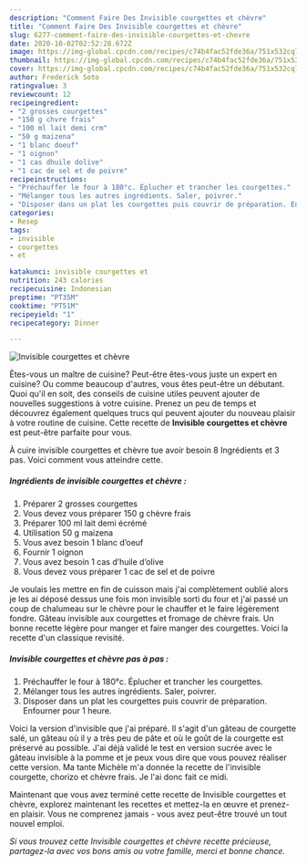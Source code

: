 ```yaml
---
description: "Comment Faire Des Invisible courgettes et chèvre"
title: "Comment Faire Des Invisible courgettes et chèvre"
slug: 6277-comment-faire-des-invisible-courgettes-et-chevre
date: 2020-10-02T02:52:28.672Z
image: https://img-global.cpcdn.com/recipes/c74b4fac52fde36a/751x532cq70/invisible-courgettes-et-chevre-photo-principale-de-la-recette.jpg
thumbnail: https://img-global.cpcdn.com/recipes/c74b4fac52fde36a/751x532cq70/invisible-courgettes-et-chevre-photo-principale-de-la-recette.jpg
cover: https://img-global.cpcdn.com/recipes/c74b4fac52fde36a/751x532cq70/invisible-courgettes-et-chevre-photo-principale-de-la-recette.jpg
author: Frederick Soto
ratingvalue: 3
reviewcount: 12
recipeingredient:
- "2 grosses courgettes"
- "150 g chvre frais"
- "100 ml lait demi crm"
- "50 g maizena"
- "1 blanc doeuf"
- "1 oignon"
- "1 cas dhuile dolive"
- "1 cac de sel et de poivre"
recipeinstructions:
- "Préchauffer le four à 180°c. Éplucher et trancher les courgettes."
- "Mélanger tous les autres ingrédients. Saler, poivrer."
- "Disposer dans un plat les courgettes puis couvrir de préparation. Enfourner pour 1 heure."
categories:
- Resep
tags:
- invisible
- courgettes
- et

katakunci: invisible courgettes et 
nutrition: 243 calories
recipecuisine: Indonesian
preptime: "PT35M"
cooktime: "PT51M"
recipeyield: "1"
recipecategory: Dinner

---
```



![Invisible courgettes et chèvre](https://img-global.cpcdn.com/recipes/c74b4fac52fde36a/751x532cq70/invisible-courgettes-et-chevre-photo-principale-de-la-recette.jpg)

Êtes-vous un maître de cuisine? Peut-être êtes-vous juste un expert en cuisine? Ou comme beaucoup d'autres, vous êtes peut-être un débutant. Quoi qu'il en soit, des conseils de cuisine utiles peuvent ajouter de nouvelles suggestions à votre cuisine. Prenez un peu de temps et découvrez également quelques trucs qui peuvent ajouter du nouveau plaisir à votre routine de cuisine. Cette recette de <strong> Invisible courgettes et chèvre </strong> est peut-être parfaite pour vous.

<!--inarticleads1-->

À cuire invisible courgettes et chèvre tue avoir besoin 8 Ingrédients et 3 pas. Voici comment vous atteindre cette.

##### Ingrédients de invisible courgettes et chèvre :

1. Préparer 2 grosses courgettes
1. Vous devez vous préparer 150 g chèvre frais
1. Préparer 100 ml lait demi écrémé
1. Utilisation 50 g maizena
1. Vous avez besoin 1 blanc d’oeuf
1. Fournir 1 oignon
1. Vous avez besoin 1 cas d’huile d’olive
1. Vous devez vous préparer 1 cac de sel et de poivre


Je voulais les mettre en fin de cuisson mais j&#39;ai complètement oublié alors je les ai déposé dessus une fois mon invisible sorti du four et j&#39;ai passé un coup de chalumeau sur le chèvre pour le chauffer et le faire légèrement fondre. Gâteau invisible aux courgettes et fromage de chèvre frais. Un bonne recette légère pour manger et faire manger des courgettes. Voici la recette d&#39;un classique revisité. 

<!--inarticleads2-->

##### Invisible courgettes et chèvre pas à pas :

1. Préchauffer le four à 180°c. Éplucher et trancher les courgettes.
1. Mélanger tous les autres ingrédients. Saler, poivrer.
1. Disposer dans un plat les courgettes puis couvrir de préparation. Enfourner pour 1 heure.


Voici la version d&#39;invisible que j&#39;ai préparé. Il s&#39;agit d&#39;un gâteau de courgette salé, un gâteau où il y a très peu de pâte et où le goût de la courgette est préservé au possible. J&#39;ai déjà validé le test en version sucrée avec le gâteau invisible à la pomme et je peux vous dire que vous pouvez réaliser cette version. Ma tante Michèle m&#39;a donnée la recette de l&#39;invisible courgette, chorizo et chèvre frais. Je l&#39;ai donc fait ce midi. 

<!--inarticleads1-->

<p>
Maintenant que vous avez terminé cette recette de Invisible courgettes et chèvre, explorez maintenant les recettes et mettez-la en œuvre et prenez-en plaisir. Vous ne comprenez jamais - vous avez peut-être trouvé un tout nouvel emploi.
</p>

<p>
<i>Si vous trouvez cette Invisible courgettes et chèvre recette précieuse, partagez-la avec vos bons amis ou votre famille, merci et bonne chance.</i>
</p>
